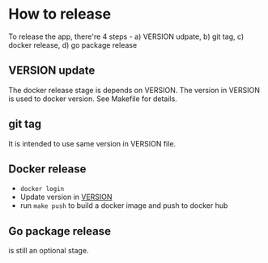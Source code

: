 # How to release

To release the app, there're 4 steps - a) VERSION udpate, b) git tag, c) docker release, d) go package release

## VERSION update

The docker release stage is depends on VERSION. The version in VERSION is used to docker version. See Makefile for details.

## git tag

It is intended to use same version in VERSION file.

## Docker release

* `docker login`
* Update version in [VERSION](https://github.com/sunglim/systemtrading/blob/main/VERSION)
* run `make push` to build a docker image and push to docker hub

## Go package release

is still an optional stage.
